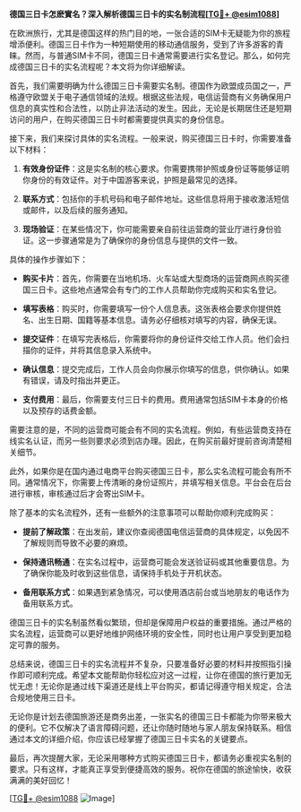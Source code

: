 **德国三日卡怎麽實名？深入解析德国三日卡的实名制流程[[TG💪+ @esim1088](https://t.me/s/esim1088)]**

在欧洲旅行，尤其是德国这样的热门目的地，一张合适的SIM卡无疑能为你的旅程增添便利。德国三日卡作为一种短期使用的移动通信服务，受到了许多游客的青睐。然而，与普通SIM卡不同，德国三日卡通常需要进行实名登记。那么，如何完成德国三日卡的实名流程呢？本文将为你详细解读。

首先，我们需要明确为什么德国三日卡需要实名制。德国作为欧盟成员国之一，严格遵守欧盟关于电子通信领域的法规。根据这些法规，电信运营商有义务确保用户信息的真实性和合法性，以防止非法活动的发生。因此，无论是长期居住还是短期访问的用户，在购买德国三日卡时都需要提供真实的身份信息。

接下来，我们来探讨具体的实名流程。一般来说，购买德国三日卡时，你需要准备以下材料：

1. **有效身份证件**：这是实名制的核心要求。你需要携带护照或身份证等能够证明你身份的有效证件。对于中国游客来说，护照是最常见的选择。

2. **联系方式**：包括你的手机号码和电子邮件地址。这些信息将用于接收激活短信或邮件，以及后续的服务通知。

3. **现场验证**：在某些情况下，你可能需要亲自前往运营商的营业厅进行身份验证。这一步骤通常是为了确保你的身份信息与提供的文件一致。

具体的操作步骤如下：

- **购买卡片**：首先，你需要在当地机场、火车站或大型商场的运营商网点购买德国三日卡。这些地点通常会有专门的工作人员帮助你完成购买和实名登记。

- **填写表格**：购买时，你需要填写一份个人信息表。这张表格会要求你提供姓名、出生日期、国籍等基本信息。请务必仔细核对填写的内容，确保无误。

- **提交证件**：在填写完表格后，你需要将你的身份证件交给工作人员。他们会扫描你的证件，并将其信息录入系统中。

- **确认信息**：提交完成后，工作人员会向你展示你填写的信息，供你确认。如果有错误，请及时指出并更正。

- **支付费用**：最后，你需要支付三日卡的费用。费用通常包括SIM卡本身的价格以及预存的话费金额。

需要注意的是，不同的运营商可能会有不同的实名流程。例如，有些运营商支持在线实名认证，而另一些则要求必须到店办理。因此，在购买前最好提前咨询清楚相关细节。

此外，如果你是在国内通过电商平台购买德国三日卡，那么实名流程可能会有所不同。通常情况下，你需要上传清晰的身份证照片，并填写相关信息。平台会在后台进行审核，审核通过后才会寄出SIM卡。

除了基本的实名流程外，还有一些额外的注意事项可以帮助你顺利完成购买：

- **提前了解政策**：在出发前，建议你查阅德国电信运营商的具体规定，以免因不了解规则而导致不必要的麻烦。

- **保持通讯畅通**：在实名过程中，运营商可能会发送验证码或其他重要信息。为了确保你能及时收到这些信息，请保持手机处于开机状态。

- **备用联系方式**：如果遇到紧急情况，可以使用酒店前台或当地朋友的电话作为备用联系方式。

德国三日卡的实名制虽然看似繁琐，但却是保障用户权益的重要措施。通过严格的实名流程，运营商可以更好地维护网络环境的安全性，同时也让用户享受到更加稳定可靠的服务。

总结来说，德国三日卡的实名流程并不复杂，只要准备好必要的材料并按照指引操作即可顺利完成。希望本文能帮助你轻松应对这一过程，让你在德国的旅行更加无忧无虑！无论你是通过线下渠道还是线上平台购买，都请记得遵守相关规定，合法合规地使用三日卡。

无论你是计划去德国旅游还是商务出差，一张实名的德国三日卡都能为你带来极大的便利。它不仅解决了语言障碍问题，还让你随时随地与家人朋友保持联系。相信通过本文的详细介绍，你应该已经掌握了德国三日卡实名的关键要点。

最后，再次提醒大家，无论采用哪种方式购买德国三日卡，都请务必重视实名制的要求。只有这样，才能真正享受到便捷高效的服务。祝你在德国的旅途愉快，收获满满的美好回忆！

[[TG💪+ @esim1088](https://t.me/s/esim1088) ![Image](https://i.postimg.cc/4NQfJmqS/Snipaste-2025-05-13-00-14-12.png)]